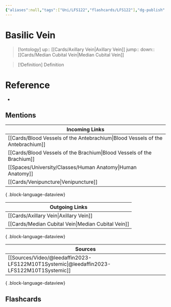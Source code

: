 ```yaml
---
{"aliases":null,"tags":["Uni/LFS122","flashcards/LFS122"],"dg-publish":true,"permalink":"/cards/basilic-vein/","dgPassFrontmatter":true}
---
```


# Basilic Vein

> [!ontology]
> up:: [[Cards/Axillary Vein\|Axillary Vein]]
> jump:: 
> down:: [[Cards/Median Cubital Vein\|Median Cubital Vein]]

> [!Definition] Definition

# Reference

- 

## Mentions

| Incoming Links                                                                    |
| --------------------------------------------------------------------------------- |
| [[Cards/Blood Vessels of the Antebrachium\|Blood Vessels of the Antebrachium]] |
| [[Cards/Blood Vessels of the Brachium\|Blood Vessels of the Brachium]]         |
| [[Spaces/University/Classes/Human Anatomy\|Human Anatomy]]                     |
| [[Cards/Venipuncture\|Venipuncture]]                                           |

{ .block-language-dataview}

| Outgoing Links                                        |
| ----------------------------------------------------- |
| [[Cards/Axillary Vein\|Axillary Vein]]             |
| [[Cards/Median Cubital Vein\|Median Cubital Vein]] |

{ .block-language-dataview}

| Sources                                                                                     |
| ------------------------------------------------------------------------------------------- |
| [[Sources/Video/@leedaffin2023-LFS122M10T1Systemic\|@leedaffin2023-LFS122M10T1Systemic]] |

{ .block-language-dataview}

## Flashcards